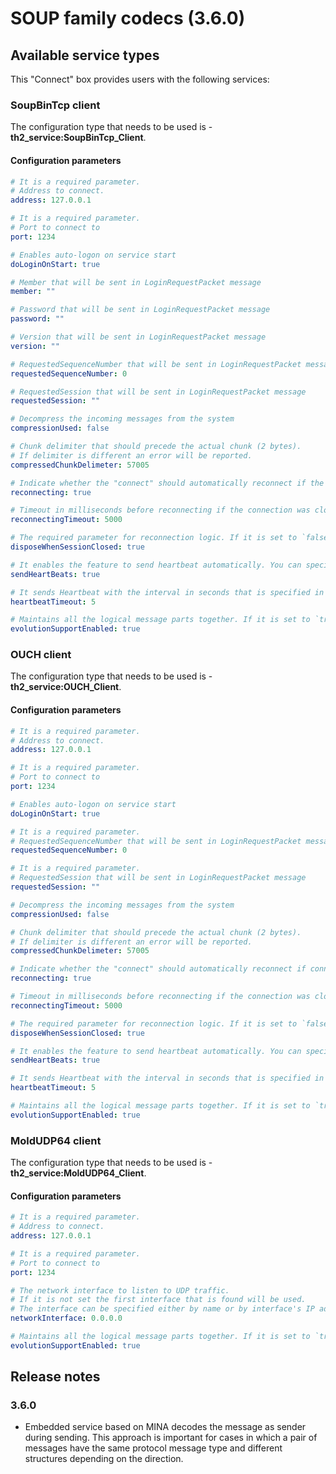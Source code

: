 # SOUP family codecs (3.6.0)

## Available service types

This "Connect" box provides users with the following services:

### SoupBinTcp client
The configuration type that needs to be used is - **th2_service:SoupBinTcp_Client**.

#### Configuration parameters

```yaml
# It is a required parameter.
# Address to connect.
address: 127.0.0.1

# It is a required parameter.
# Port to connect to
port: 1234

# Enables auto-logon on service start
doLoginOnStart: true

# Member that will be sent in LoginRequestPacket message
member: ""

# Password that will be sent in LoginRequestPacket message
password: ""

# Version that will be sent in LoginRequestPacket message
version: ""

# RequestedSequenceNumber that will be sent in LoginRequestPacket message
requestedSequenceNumber: 0

# RequestedSession that will be sent in LoginRequestPacket message
requestedSession: ""

# Decompress the incoming messages from the system
compressionUsed: false

# Chunk delimiter that should precede the actual chunk (2 bytes).
# If delimiter is different an error will be reported.
compressedChunkDelimeter: 57005

# Indicate whether the "connect" should automatically reconnect if the connection was closed by the opposite side.
reconnecting: true

# Timeout in milliseconds before reconnecting if the connection was closed by the opposite side.
reconnectingTimeout: 5000

# The required parameter for reconnection logic. If it is set to `false` the reconnection won't be performed
disposeWhenSessionClosed: true

# It enables the feature to send heartbeat automatically. You can specify a time interval in 'heartbeatTimeout' option.
sendHeartBeats: true

# It sends Heartbeat with the interval in seconds that is specified in this field (if no other messages are sent during that time). This feature may be enabled by setting 'sendHeartBeats' option to `true`
heartbeatTimeout: 5

# Maintains all the logical message parts together. If it is set to `true` they won't be split into different batches
evolutionSupportEnabled: true
```

### OUCH client
The configuration type that needs to be used is - **th2_service:OUCH_Client**.

#### Configuration parameters

```yaml
# It is a required parameter.
# Address to connect.
address: 127.0.0.1

# It is a required parameter.
# Port to connect to
port: 1234

# Enables auto-logon on service start
doLoginOnStart: true

# It is a required parameter.
# RequestedSequenceNumber that will be sent in LoginRequestPacket message
requestedSequenceNumber: 0

# It is a required parameter.
# RequestedSession that will be sent in LoginRequestPacket message
requestedSession: ""

# Decompress the incoming messages from the system
compressionUsed: false

# Chunk delimiter that should precede the actual chunk (2 bytes).
# If delimiter is different an error will be reported.
compressedChunkDelimeter: 57005

# Indicate whether the "connect" should automatically reconnect if connection was closed by the opposite side.
reconnecting: true

# Timeout in milliseconds before reconnecting if the connection was closed by the opposite side.
reconnectingTimeout: 5000

# The required parameter for reconnection logic. If it is set to `false` the reconnection won't be performed
disposeWhenSessionClosed: true

# It enables the feature to send heartbeat automatically. You can specify a time interval in 'heartbeatTimeout' option.
sendHeartBeats: true

# It sends Heartbeat with the interval in seconds that is specified in this field (if no other messages are sent during that time). This feature may be enabled by setting 'sendHeartBeats' option to `true`
heartbeatTimeout: 5

# Maintains all the logical message parts together. If it is set to `true` they won't be split into different batches
evolutionSupportEnabled: true
```

### MoldUDP64 client
The configuration type that needs to be used is - **th2_service:MoldUDP64_Client**.

#### Configuration parameters
```yaml
# It is a required parameter.
# Address to connect.
address: 127.0.0.1

# It is a required parameter.
# Port to connect to
port: 1234

# The network interface to listen to UDP traffic.
# If it is not set the first interface that is found will be used.
# The interface can be specified either by name or by interface's IP address.
networkInterface: 0.0.0.0

# Maintains all the logical message parts together. If it is set to `true`, they won't be split into different batches
evolutionSupportEnabled: true
```

## Release notes

### 3.6.0

+ Embedded service based on MINA decodes the message as sender during sending.
  This approach is important for cases in which a pair of messages have the same protocol message type and different structures depending on the direction.